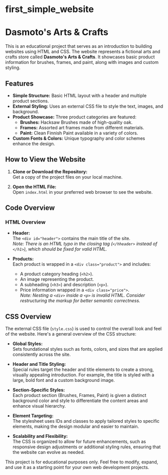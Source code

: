 # first_simple_website

# Dasmoto's Arts & Crafts

This is an educational project that serves as an introduction to building websites using HTML and CSS. The website represents a fictional arts and crafts store called **Dasmoto's Arts & Crafts**. It showcases basic product information for brushes, frames, and paint, along with images and custom styling.

## Features

- **Simple Structure:** Basic HTML layout with a header and multiple product sections.
- **External Styling:** Uses an external CSS file to style the text, images, and background.
- **Product Showcase:** Three product categories are featured:
  - **Brushes:** Hacksaw Brushes made of high-quality oak.
  - **Frames:** Assorted art frames made from different materials.
  - **Paint:** Clean Finnish Paint available in a variety of colors.
- **Custom Fonts & Colors:** Unique typography and color schemes enhance the design.


## How to View the Website

1. **Clone or Download the Repository:**  
   Get a copy of the project files on your local machine.

2. **Open the HTML File:**  
   Open `index.html` in your preferred web browser to see the website.

## Code Overview

### HTML Overview

- **Header:**  
  The `<div id="header">` contains the main title of the site.  
  _Note: There is an HTML typo in the closing tag (`</hheader>` instead of `</h1>`), which should be fixed for valid HTML._

- **Products:**  
  Each product is wrapped in a `<div class="product">` and includes:
  - A product category heading (`<h2>`).
  - An image representing the product.
  - A subheading (`<h3>`) and description (`<p>`).
  - Price information wrapped in a `<div class="price">`.  
  _Note: Nesting a `<div>` inside a `<p>` is invalid HTML. Consider restructuring the markup for better semantic correctness._


## CSS Overview

The external CSS file (`style.css`) is used to control the overall look and feel of the website. Here's a general overview of the CSS structure:

- **Global Styles:**  
  Sets foundational styles such as fonts, colors, and sizes that are applied consistently across the site.

- **Header and Title Styling:**  
  Special rules target the header and title elements to create a strong, visually appealing introduction. For example, the title is styled with a large, bold font and a custom background image.

- **Section-Specific Styles:**  
  Each product section (Brushes, Frames, Paint) is given a distinct background color and style to differentiate the content areas and enhance visual hierarchy.

- **Element Targeting:**  
  The stylesheet uses IDs and classes to apply tailored styles to specific elements, making the design modular and easier to maintain.

- **Scalability and Flexibility:**  
  The CSS is organized to allow for future enhancements, such as responsive design adjustments or additional styling rules, ensuring that the website can evolve as needed.


This project is for educational purposes only. Feel free to modify, expand, and use it as a starting point for your own web development projects.
